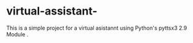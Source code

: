 # virtual-assistant-
This is a simple project for a virtual asistannt using  Python's pyttsx3 2.9  Module .
